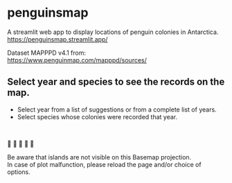 # penguinsmap

A streamlit web app to display locations of penguin colonies in Antarctica.  <br />
https://penguinsmap.streamlit.app/

Dataset MAPPPD v4.1 from: https://www.penguinmap.com/mapppd/sources/

## Select year and species to see the records on the map.
* Select year from a list of suggestions or from a complete list of years.
* Select species whose colonies were recorded that year.
 <br />

🐧 🐧 🐧 🐧 🐧


Be aware that islands are not visible on this Basemap projection.  <br />
In case of plot malfunction, please reload the page and/or choice of options.




